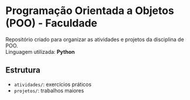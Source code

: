 # Programação Orientada a Objetos (POO) - Faculdade

Repositório criado para organizar as atividades e projetos da disciplina de POO.  
Linguagem utilizada: **Python**  

## Estrutura
- `atividades/`: exercícios práticos
- `projetos/`: trabalhos maiores

